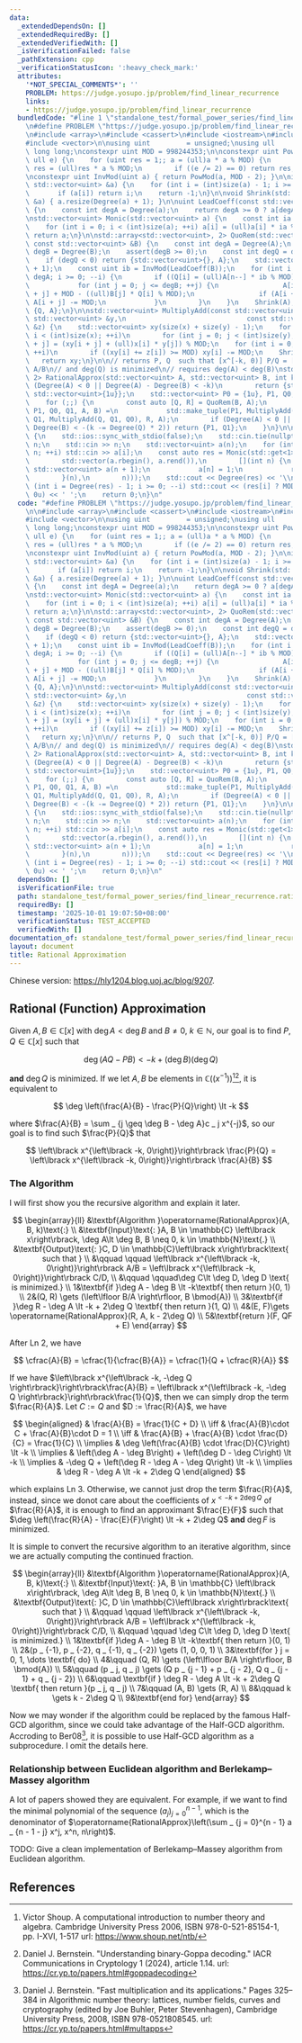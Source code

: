 ```yaml
---
data:
  _extendedDependsOn: []
  _extendedRequiredBy: []
  _extendedVerifiedWith: []
  _isVerificationFailed: false
  _pathExtension: cpp
  _verificationStatusIcon: ':heavy_check_mark:'
  attributes:
    '*NOT_SPECIAL_COMMENTS*': ''
    PROBLEM: https://judge.yosupo.jp/problem/find_linear_recurrence
    links:
    - https://judge.yosupo.jp/problem/find_linear_recurrence
  bundledCode: "#line 1 \"standalone_test/formal_power_series/find_linear_recurrence.rational_approximation.test.cpp\"\
    \n#define PROBLEM \"https://judge.yosupo.jp/problem/find_linear_recurrence\"\n\
    \n#include <array>\n#include <cassert>\n#include <iostream>\n#include <tuple>\n\
    #include <vector>\n\nusing uint         = unsigned;\nusing ull          = unsigned\
    \ long long;\nconstexpr uint MOD = 998244353;\n\nconstexpr uint PowMod(uint a,\
    \ ull e) {\n    for (uint res = 1;; a = (ull)a * a % MOD) {\n        if (e & 1)\
    \ res = (ull)res * a % MOD;\n        if ((e /= 2) == 0) return res;\n    }\n}\n\
    \nconstexpr uint InvMod(uint a) { return PowMod(a, MOD - 2); }\n\nint Degree(const\
    \ std::vector<uint> &a) {\n    for (int i = (int)size(a) - 1; i >= 0; --i)\n \
    \       if (a[i]) return i;\n    return -1;\n}\n\nvoid Shrink(std::vector<uint>\
    \ &a) { a.resize(Degree(a) + 1); }\n\nuint LeadCoeff(const std::vector<uint> &a)\
    \ {\n    const int degA = Degree(a);\n    return degA >= 0 ? a[degA] : 0u;\n}\n\
    \nstd::vector<uint> Monic(std::vector<uint> a) {\n    const int ia = InvMod(LeadCoeff(a));\n\
    \    for (int i = 0; i < (int)size(a); ++i) a[i] = (ull)a[i] * ia % MOD;\n   \
    \ return a;\n}\n\nstd::array<std::vector<uint>, 2> QuoRem(std::vector<uint> A,\
    \ const std::vector<uint> &B) {\n    const int degA = Degree(A);\n    const int\
    \ degB = Degree(B);\n    assert(degB >= 0);\n    const int degQ = degA - degB;\n\
    \    if (degQ < 0) return {std::vector<uint>{}, A};\n    std::vector<uint> Q(degQ\
    \ + 1);\n    const uint ib = InvMod(LeadCoeff(B));\n    for (int i = degQ, n =\
    \ degA; i >= 0; --i) {\n        if ((Q[i] = (ull)A[n--] * ib % MOD) != 0) {\n\
    \            for (int j = 0; j <= degB; ++j) {\n                A[i + j] = A[i\
    \ + j] + MOD - ((ull)B[j] * Q[i] % MOD);\n                if (A[i + j] >= MOD)\
    \ A[i + j] -= MOD;\n            }\n        }\n    }\n    Shrink(A);\n    return\
    \ {Q, A};\n}\n\nstd::vector<uint> MultiplyAdd(const std::vector<uint> &x, const\
    \ std::vector<uint> &y,\n                              const std::vector<uint>\
    \ &z) {\n    std::vector<uint> xy(size(x) + size(y) - 1);\n    for (int i = 0;\
    \ i < (int)size(x); ++i)\n        for (int j = 0; j < (int)size(y); ++j) xy[i\
    \ + j] = (xy[i + j] + (ull)x[i] * y[j]) % MOD;\n    for (int i = 0; i < (int)size(z);\
    \ ++i)\n        if ((xy[i] += z[i]) >= MOD) xy[i] -= MOD;\n    Shrink(xy);\n \
    \   return xy;\n}\n\n// returns P, Q  such that [x^[-k, 0)] P/Q = [x^[-k, 0)]\
    \ A/B\n// and deg(Q) is minimized\n// requires deg(A) < deg(B)\nstd::array<std::vector<uint>,\
    \ 2> RationalApprox(std::vector<uint> A, std::vector<uint> B, int k) {\n    if\
    \ (Degree(A) < 0 || Degree(A) - Degree(B) < -k)\n        return {std::vector<uint>{},\
    \ std::vector<uint>{1u}};\n    std::vector<uint> P0 = {1u}, P1, Q0, Q1 = {1u};\n\
    \    for (;;) {\n        const auto [Q, R] = QuoRem(B, A);\n        std::tie(P0,\
    \ P1, Q0, Q1, A, B) =\n            std::make_tuple(P1, MultiplyAdd(Q, P1, P0),\
    \ Q1, MultiplyAdd(Q, Q1, Q0), R, A);\n        if (Degree(A) < 0 || Degree(A) -\
    \ Degree(B) < -(k -= Degree(Q) * 2)) return {P1, Q1};\n    }\n}\n\nint main()\
    \ {\n    std::ios::sync_with_stdio(false);\n    std::cin.tie(nullptr);\n    int\
    \ n;\n    std::cin >> n;\n    std::vector<uint> a(n);\n    for (int i = 0; i <\
    \ n; ++i) std::cin >> a[i];\n    const auto res = Monic(std::get<1>(RationalApprox(\n\
    \        std::vector(a.rbegin(), a.rend()),\n        [](int n) {\n           \
    \ std::vector<uint> a(n + 1);\n            a[n] = 1;\n            return a;\n\
    \        }(n),\n        n)));\n    std::cout << Degree(res) << '\\n';\n    for\
    \ (int i = Degree(res) - 1; i >= 0; --i) std::cout << (res[i] ? MOD - res[i] :\
    \ 0u) << ' ';\n    return 0;\n}\n"
  code: "#define PROBLEM \"https://judge.yosupo.jp/problem/find_linear_recurrence\"\
    \n\n#include <array>\n#include <cassert>\n#include <iostream>\n#include <tuple>\n\
    #include <vector>\n\nusing uint         = unsigned;\nusing ull          = unsigned\
    \ long long;\nconstexpr uint MOD = 998244353;\n\nconstexpr uint PowMod(uint a,\
    \ ull e) {\n    for (uint res = 1;; a = (ull)a * a % MOD) {\n        if (e & 1)\
    \ res = (ull)res * a % MOD;\n        if ((e /= 2) == 0) return res;\n    }\n}\n\
    \nconstexpr uint InvMod(uint a) { return PowMod(a, MOD - 2); }\n\nint Degree(const\
    \ std::vector<uint> &a) {\n    for (int i = (int)size(a) - 1; i >= 0; --i)\n \
    \       if (a[i]) return i;\n    return -1;\n}\n\nvoid Shrink(std::vector<uint>\
    \ &a) { a.resize(Degree(a) + 1); }\n\nuint LeadCoeff(const std::vector<uint> &a)\
    \ {\n    const int degA = Degree(a);\n    return degA >= 0 ? a[degA] : 0u;\n}\n\
    \nstd::vector<uint> Monic(std::vector<uint> a) {\n    const int ia = InvMod(LeadCoeff(a));\n\
    \    for (int i = 0; i < (int)size(a); ++i) a[i] = (ull)a[i] * ia % MOD;\n   \
    \ return a;\n}\n\nstd::array<std::vector<uint>, 2> QuoRem(std::vector<uint> A,\
    \ const std::vector<uint> &B) {\n    const int degA = Degree(A);\n    const int\
    \ degB = Degree(B);\n    assert(degB >= 0);\n    const int degQ = degA - degB;\n\
    \    if (degQ < 0) return {std::vector<uint>{}, A};\n    std::vector<uint> Q(degQ\
    \ + 1);\n    const uint ib = InvMod(LeadCoeff(B));\n    for (int i = degQ, n =\
    \ degA; i >= 0; --i) {\n        if ((Q[i] = (ull)A[n--] * ib % MOD) != 0) {\n\
    \            for (int j = 0; j <= degB; ++j) {\n                A[i + j] = A[i\
    \ + j] + MOD - ((ull)B[j] * Q[i] % MOD);\n                if (A[i + j] >= MOD)\
    \ A[i + j] -= MOD;\n            }\n        }\n    }\n    Shrink(A);\n    return\
    \ {Q, A};\n}\n\nstd::vector<uint> MultiplyAdd(const std::vector<uint> &x, const\
    \ std::vector<uint> &y,\n                              const std::vector<uint>\
    \ &z) {\n    std::vector<uint> xy(size(x) + size(y) - 1);\n    for (int i = 0;\
    \ i < (int)size(x); ++i)\n        for (int j = 0; j < (int)size(y); ++j) xy[i\
    \ + j] = (xy[i + j] + (ull)x[i] * y[j]) % MOD;\n    for (int i = 0; i < (int)size(z);\
    \ ++i)\n        if ((xy[i] += z[i]) >= MOD) xy[i] -= MOD;\n    Shrink(xy);\n \
    \   return xy;\n}\n\n// returns P, Q  such that [x^[-k, 0)] P/Q = [x^[-k, 0)]\
    \ A/B\n// and deg(Q) is minimized\n// requires deg(A) < deg(B)\nstd::array<std::vector<uint>,\
    \ 2> RationalApprox(std::vector<uint> A, std::vector<uint> B, int k) {\n    if\
    \ (Degree(A) < 0 || Degree(A) - Degree(B) < -k)\n        return {std::vector<uint>{},\
    \ std::vector<uint>{1u}};\n    std::vector<uint> P0 = {1u}, P1, Q0, Q1 = {1u};\n\
    \    for (;;) {\n        const auto [Q, R] = QuoRem(B, A);\n        std::tie(P0,\
    \ P1, Q0, Q1, A, B) =\n            std::make_tuple(P1, MultiplyAdd(Q, P1, P0),\
    \ Q1, MultiplyAdd(Q, Q1, Q0), R, A);\n        if (Degree(A) < 0 || Degree(A) -\
    \ Degree(B) < -(k -= Degree(Q) * 2)) return {P1, Q1};\n    }\n}\n\nint main()\
    \ {\n    std::ios::sync_with_stdio(false);\n    std::cin.tie(nullptr);\n    int\
    \ n;\n    std::cin >> n;\n    std::vector<uint> a(n);\n    for (int i = 0; i <\
    \ n; ++i) std::cin >> a[i];\n    const auto res = Monic(std::get<1>(RationalApprox(\n\
    \        std::vector(a.rbegin(), a.rend()),\n        [](int n) {\n           \
    \ std::vector<uint> a(n + 1);\n            a[n] = 1;\n            return a;\n\
    \        }(n),\n        n)));\n    std::cout << Degree(res) << '\\n';\n    for\
    \ (int i = Degree(res) - 1; i >= 0; --i) std::cout << (res[i] ? MOD - res[i] :\
    \ 0u) << ' ';\n    return 0;\n}\n"
  dependsOn: []
  isVerificationFile: true
  path: standalone_test/formal_power_series/find_linear_recurrence.rational_approximation.test.cpp
  requiredBy: []
  timestamp: '2025-10-01 19:07:50+08:00'
  verificationStatus: TEST_ACCEPTED
  verifiedWith: []
documentation_of: standalone_test/formal_power_series/find_linear_recurrence.rational_approximation.test.cpp
layout: document
title: Rational Approximation
---
```


Chinese version: <https://hly1204.blog.uoj.ac/blog/9207>.

## Rational (Function) Approximation

Given $A, B \in \mathbb{C} \left\lbrack x\right\rbrack$ with $\deg A \lt \deg B$ and $B \neq 0$, $k \in \mathbb{N}$, our goal is to find $P, Q \in \mathbb{C} \left\lbrack x\right\rbrack$ such that

$$
\deg \left(AQ - PB\right) \lt -k + \left(\deg B\right)\left(\deg Q\right)
$$

**and** $\deg Q$ is minimized. If we let $A, B$ be elements in $\mathbb{C}\left(\left(x^{-1}\right)\right)$[^ref1][^ref2], it is equivalent to

$$
\deg \left(\frac{A}{B} - \frac{P}{Q}\right) \lt -k
$$

where $\frac{A}{B} = \sum _ {j \geq \deg B - \deg A}c _ j x^{-j}$, so our goal is to find such $\frac{P}{Q}$ that

$$
\left\lbrack x^{\left\lbrack -k, 0\right)}\right\rbrack \frac{P}{Q} = \left\lbrack x^{\left\lbrack -k, 0\right)}\right\rbrack \frac{A}{B}
$$

### The Algorithm

I will first show you the recursive algorithm and explain it later.

$$
\begin{array}{ll}
&\textbf{Algorithm }\operatorname{RationalApprox}(A, B, k)\text{:} \\
&\textbf{Input}\text{: }A, B \in \mathbb{C} \left\lbrack x\right\rbrack, \deg A\lt \deg B, B \neq 0, k \in \mathbb{N}\text{.} \\
&\textbf{Output}\text{: }C, D \in \mathbb{C}\left\lbrack x\right\rbrack\text{ such that } \\
&\qquad \qquad \left\lbrack x^{\left\lbrack -k, 0\right)}\right\rbrack A/B = \left\lbrack x^{\left\lbrack -k, 0\right)}\right\rbrack C/D, \\
&\qquad \qquad\deg C\lt \deg D, \deg D \text{ is minimized.} \\
1&\textbf{if }\deg A - \deg B \lt -k\textbf{ then return }(0, 1) \\
2&(Q, R) \gets (\left\lfloor B/A \right\rfloor, B \bmod{A}) \\
3&\textbf{if }\deg R - \deg A \lt -k + 2\deg Q \textbf{ then return }(1, Q) \\
4&(E, F)\gets \operatorname{RationalApprox}(R, A, k - 2\deg Q) \\
5&\textbf{return }(F, QF + E)
\end{array}
$$

After Ln 2, we have

$$
\cfrac{A}{B} = \cfrac{1}{\cfrac{B}{A}} = \cfrac{1}{Q + \cfrac{R}{A}}
$$

If we have $\left\lbrack x^{\left\lbrack -k, -\deg Q \right\rbrack}\right\rbrack\frac{A}{B} = \left\lbrack x^{\left\lbrack -k, -\deg Q \right\rbrack}\right\rbrack\frac{1}{Q}$, then we can simply drop the term $\frac{R}{A}$. Let $C := Q$ and $D := \frac{R}{A}$, we have

$$
\begin{aligned}
& \frac{A}{B} = \frac{1}{C + D} \\
\iff & \frac{A}{B}\cdot C + \frac{A}{B}\cdot D = 1 \\
\iff & \frac{A}{B} + \frac{A}{B} \cdot \frac{D}{C} = \frac{1}{C} \\
\implies & \deg \left(\frac{A}{B} \cdot \frac{D}{C}\right) \lt -k \\
\implies & \left(\deg A - \deg B\right) + \left(\deg D - \deg C\right) \lt -k \\
\implies & -\deg Q + \left(\deg R - \deg A - \deg Q\right) \lt -k \\
\implies & \deg R - \deg A \lt -k + 2\deg Q
\end{aligned}
$$

which explains Ln 3. Otherwise, we cannot just drop the term $\frac{R}{A}$, instead, since we donot care about the coefficients of $x^{\lt -k + 2\deg Q}$ of $\frac{R}{A}$, it is enough to find an approximant $\frac{E}{F}$ such that $\deg \left(\frac{R}{A} - \frac{E}{F}\right) \lt -k + 2\deg Q$ **and** $\deg F$ is minimized.

It is simple to convert the recursive algorithm to an iterative algorithm, since we are actually computing the continued fraction.

$$
\begin{array}{ll}
&\textbf{Algorithm }\operatorname{RationalApprox}(A, B, k)\text{:} \\
&\textbf{Input}\text{: }A, B \in \mathbb{C} \left\lbrack x\right\rbrack, \deg A\lt \deg B, B \neq 0, k \in \mathbb{N}\text{.} \\
&\textbf{Output}\text{: }C, D \in \mathbb{C}\left\lbrack x\right\rbrack\text{ such that } \\
&\qquad \qquad \left\lbrack x^{\left\lbrack -k, 0\right)}\right\rbrack A/B = \left\lbrack x^{\left\lbrack -k, 0\right)}\right\rbrack C/D, \\
&\qquad \qquad \deg C\lt \deg D, \deg D \text{ is minimized.} \\
1&\textbf{if }\deg A - \deg B \lt -k\textbf{ then return }(0, 1) \\
2&(p _ {-1}, p _ {-2}, q _ {-1}, q _ {-2}) \gets (1, 0, 0, 1) \\
3&\textbf{for } j = 0, 1, \dots \textbf{ do} \\
4&\qquad (Q, R) \gets (\left\lfloor B/A \right\rfloor, B \bmod{A}) \\
5&\qquad (p _ j, q _ j) \gets (Q p _ {j - 1} + p _ {j - 2}, Q q _ {j - 1} + q _ {j - 2}) \\
6&\qquad \textbf{if } \deg R - \deg A \lt -k + 2\deg Q \textbf{ then return }(p _ j, q _ j) \\
7&\qquad (A, B) \gets (R, A) \\
8&\qquad k \gets k - 2\deg Q \\
9&\textbf{end for}
\end{array}
$$

Now we may wonder if the algorithm could be replaced by the famous Half-GCD algorithm, since we could take advantage of the Half-GCD algorithm. Accroding to Ber08[^ref3], it is possible to use Half-GCD algorithm as a subprocedure. I omit the details here.

### Relationship between Euclidean algorithm and Berlekamp–Massey algorithm

A lot of papers showed they are equivalent. For example, if we want to find the minimal polynomial of the sequence $\left(a _ j\right) _ {j = 0}^{n - 1}$, which is the denominator of $\operatorname{RationalApprox}\left(\sum _ {j = 0}^{n - 1} a _ {n - 1 - j} x^j, x^n, n\right)$.

TODO: Give a clean implementation of Berlekamp–Massey algorithm from Euclidean algorithm.

## References

[^ref1]: Victor Shoup. A computational introduction to number theory and algebra. Cambridge University Press 2006, ISBN 978-0-521-85154-1, pp. I-XVI, 1-517 url: <https://www.shoup.net/ntb/>
[^ref2]: Daniel J. Bernstein. "Understanding binary-Goppa decoding." IACR Communications in Cryptology 1 (2024), article 1.14. url: <https://cr.yp.to/papers.html#goppadecoding>
[^ref3]: Daniel J. Bernstein. "Fast multiplication and its applications." Pages 325–384 in Algorithmic number theory: lattices, number fields, curves and cryptography (edited by Joe Buhler, Peter Stevenhagen), Cambridge University Press, 2008, ISBN 978-0521808545. url: <https://cr.yp.to/papers.html#multapps>

